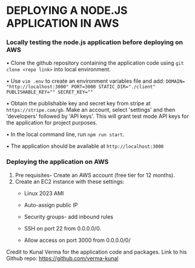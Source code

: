 # DEPLOYING A NODE.JS APPLICATION IN AWS

 
 ### Locally testing the node.js application before deploying on AWS

   •  Clone the github repository containing the application code using `git clone <repo link>` into local environment.


   •  Use `vim .env` to create an environment variables file and add:
               ```DOMAIN= "http://localhost:3000"
                PORT=3000
                STATIC_DIR="./client"
                PUBLISHABLE_KEY=""
                SECRET_KEY=""```

   • Obtain the publishable key and secret key from stripe at `https://stripe.com/gb`. Make an account, select 'settings'         and then 'developers' followed by 'API keys'. This will grant test mode API keys for the application for project 
       purposes.

   • In the local command line, run `npm run start`.
   

   • The application should be available at `http://localhost:3000` 
   
### Deploying the application on AWS
1. Pre requisites- Create an AWS account (free tier for 12 months).
2. Create an EC2 instance with these settings:
   - Linux 2023 AMI
   - Auto-assign public IP
   - Security groups- add inbound rules
     
   - SSH on port 22 from 0.0.0.0/0.

   - Allow access on port 3000 from 0.0.0.0/0/



Credit to Kunal Verma for the application code and packages. Link to his Github repo: https://github.com/verma-kunal
